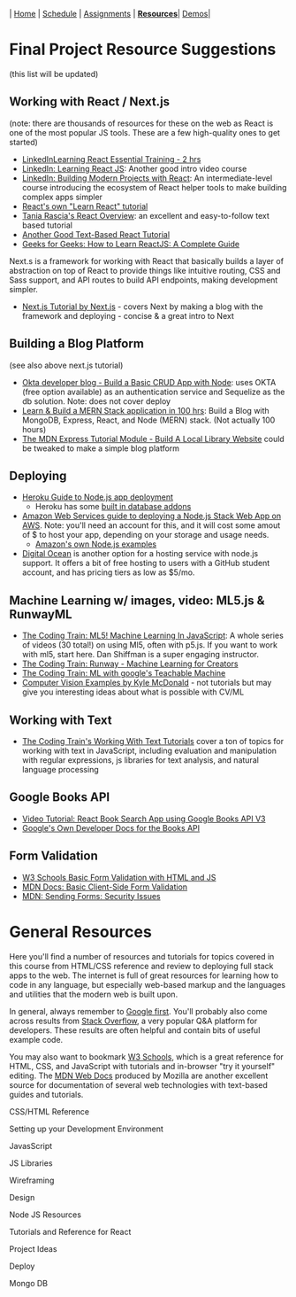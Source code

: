 | [Home](./) | [Schedule](./schedule.md) | [Assignments](./assignments.md) | **[Resources](./resources.md)**| [Demos](./demos.md)|

# Final Project Resource Suggestions

(this list will be updated)

## Working with React / Next.js

(note: there are thousands of resources for these on the web as React is one of the most popular JS tools. These are a few high-quality ones to get started)

- [LinkedInLearning React Essential Training - 2 hrs](https://www.linkedin.com/learning-login/share?account=77842946&forceAccount=false&redirect=https%3A%2F%2Fwww.linkedin.com%2Flearning%2Freact-js-essential-training%3Ftrk%3Dshare_ent_url%26shareId%3DbvxvOX51R2ygh9TMWGrWPg%253D%253D)
- [LinkedIn: Learning React JS](https://www.linkedin.com/learning-login/share?account=77842946&forceAccount=false&redirect=https%3A%2F%2Fwww.linkedin.com%2Flearning%2Flearning-react-js-5%3Ftrk%3Dshare_ent_url%26shareId%3DlsUXn84NTlCxwNmLVKqwOw%253D%253D): Another good intro video course
- [LinkedIn: Building Modern Projects with React](https://www.linkedin.com/learning-login/share?account=77842946&forceAccount=false&redirect=https%3A%2F%2Fwww.linkedin.com%2Flearning%2Fbuilding-modern-projects-with-react%3Ftrk%3Dshare_ent_url%26shareId%3DqebqCcYyRKaJPulO%252BSNI7g%253D%253D): An intermediate-level course introducing the ecosystem of React helper tools to make building complex apps simpler
- [React's own "Learn React" tutorial](https://reactjs.org/tutorial/tutorial.html)
- [Tania Rascia's React Overview](https://www.taniarascia.com/getting-started-with-react/): an excellent and easy-to-follow text based tutorial
- [Another Good Text-Based React Tutorial](https://ibaslogic.com/react-tutorial-for-beginners/)
- [Geeks for Geeks: How to Learn ReactJS: A Complete Guide](https://www.geeksforgeeks.org/how-to-learn-reactjs-a-complete-guide-for-beginners/)

Next.s is a framework for working with React that basically builds a layer of abstraction on top of React to provide things like intuitive routing, CSS and Sass support, and API routes to build API endpoints, making development simpler.

- [Next.js Tutorial by Next.js](https://nextjs.org/learn/basics/create-nextjs-app/setup) - covers Next by making a blog with the framework and deploying - concise & a great intro to Next

## Building a Blog Platform

(see also above next.js tutorial)

- [Okta developer blog - Build a Basic CRUD App with Node](https://developer.okta.com/blog/2018/06/28/tutorial-build-a-basic-crud-app-with-node): uses OKTA (free option available) as an authentication service and Sequelize as the db solution. Note: does not cover deploy
- [Learn & Build a MERN Stack application in 100 hrs](https://medium.com/@rajatdhoot/learn-build-a-mern-stack-application-in-100-hours-part-1-ee56e3f61979): Build a Blog with MongoDB, Express, React, and Node (MERN) stack. (Not actually 100 hours)
- [The MDN Express Tutorial Module - Build A Local Library Website](https://developer.mozilla.org/en-US/docs/Learn/Server-side/Express_Nodejs/Tutorial_local_library_website) could be tweaked to make a simple blog platform

## Deploying

- [Heroku Guide to Node.js app deployment](https://devcenter.heroku.com/articles/deploying-nodejs)
  - Heroku has some [built in database addons](https://elements.heroku.com/addons/#data-stores)
- [Amazon Web Services guide to deploying a Node.js Stack Web App on AWS](https://aws.amazon.com/getting-started/hands-on/deploy-nodejs-web-app/). Note: you'll need an account for this, and it will cost some amout of $ to host your app, depending on your storage and usage needs.
  - [Amazon's own Node.js examples](https://docs.aws.amazon.com/sdk-for-javascript/v2/developer-guide/s3-node-examples.html)
- [Digital Ocean](https://www.freecodecamp.org/news/deploy-nodejs-app-server-to-production/) is another option for a hosting service with node.js support. It offers a bit of free hosting to users with a GitHub student account, and has pricing tiers as low as $5/mo.

## Machine Learning w/ images, video: ML5.js & RunwayML

- [The Coding Train: ML5! Machine Learning In JavaScript](https://www.youtube.com/playlist?list=PLRqwX-V7Uu6YPSwT06y_AEYTqIwbeam3y): A whole series of videos (30 total!) on using Ml5, often with p5.js. If you want to work with ml5, start here. Dan Shiffman is a super engaging instructor.
- [The Coding Train: Runway - Machine Learning for Creators](https://www.youtube.com/watch?v=ARnf4ilr9Hc&list=PLRqwX-V7Uu6aBhR9QrBIsyybrnK7MCcYU)
- [The Coding Train: ML with google's Teachable Machine](https://thecodingtrain.com/TeachableMachine/)
- [Computer Vision Examples by Kyle McDonald](https://kylemcdonald.github.io/cv-examples/) - not tutorials but may give you interesting ideas about what is possible with CV/ML

## Working with Text

- [The Coding Train's Working With Text Tutorials](https://thecodingtrain.com/learning/programming-with-text/) cover a ton of topics for working with text in JavaScript, including evaluation and manipulation with regular expressions, js libraries for text analysis, and natural language processing

## Google Books API

- [Video Tutorial: React Book Search App using Google Books API V3](https://www.youtube.com/watch?v=LGcgChoD_qY)
- [Google's Own Developer Docs for the Books API](https://developers.google.com/books/docs/v1/using)

## Form Validation

- [W3 Schools Basic Form Validation with HTML and JS](https://www.w3schools.com/js/js_validation.asp)
- [MDN Docs: Basic Client-Side Form Validation](https://developer.mozilla.org/en-US/docs/Learn/Forms/Form_validation)
- [MDN: Sending Forms: Security Issues](https://developer.mozilla.org/en-US/docs/Learn/Forms/Sending_and_retrieving_form_data#security_issues)

# General Resources

Here you'll find a number of resources and tutorials for topics covered in this course from HTML/CSS reference and review to deploying full stack apps to the web. The internet is full of great resources for learning how to code in any language, but especially web-based markup and the languages and utilities that the modern web is built upon.

In general, always remember to [Google first](http://www.google.com). You'll probably also come across results from [Stack Overflow](https://stackoverflow.com/), a very popular Q&A platform for developers. These results are often helpful and contain bits of useful example code.

You may also want to bookmark [W3 Schools](https://www.w3schools.com/), which is a great reference for HTML, CSS, and JavaScript with tutorials and in-browser "try it yourself" editing. The [MDN Web Docs](https://developer.mozilla.org/en-US/) produced by Mozilla are another excellent source for documentation of several web technologies with text-based guides and tutorials.

  <div class="resources">
    <div class="resource-list" id="css-html">
      <p>CSS/HTML Reference</p></div>
    <div class="resource-list" id="Development-Environment">
      <p>Setting up your Development Environment</p></div>
    <div class="resource-list" id="JavaScript">
      <p>JavasScript</p></div>
    <div class="resource-list" id="JS-Libraries">
      <p>JS Libraries</p></div>
    <div class="resource-list" id="Wireframing">
     <p>Wireframing</p></div>
    <div class="resource-list" id="Design">
      <p>Design</p></div>
    <div class="resource-list" id="Node-JS">
      <p>Node JS Resources</p></div>
    <div class="resource-list" id="React">
      <p>Tutorials and Reference for React</p></div>
    <div class="resource-list" id="Project-Ideas">
      <p>Project Ideas</p></div>
    <div class="resource-list" id="Deploy">
      <p>Deploy</p></div>
    <div class="resource-list" id="MongoDB">
      <p>Mongo DB</p></div>
</div>

<script src="https://ajax.googleapis.com/ajax/libs/jquery/1.7.1/jquery.min.js"></script>
<script src="js/papaparse.js"></script>
<script>
  getResources();
  async function getResources() {
    //get resources List
  response = await fetch("data/student-resources.csv");
  const data = await response.text();
  const jsonData = Papa.parse(data).data.slice(1);
  console.log(jsonData);
  //for each data item
  jsonData.forEach((item) => {
    //make a div
    var div = document.createElement("div");
    //add a class to that div
    div.classList.add("resource-item");
    //create a p element
    var p = document.createElement("p");
    //add the description to that p element
    p.innerHTML = item[1];
    //get the tag and put it in a var called "resourceKind"
    var resourceKind = item[2];
    //console.log(resourceKind);
    //create an a element
    var link = document.createElement("a");
    link.classList.add("resource-link");
    //make the href of the link the 4th elem in array
    link.href = item[3];
    //text for the the link with the first element
    link.innerHTML = item[0];
    //appdend these to the div
    div.appendChild(link);
    div.appendChild(p);
    //now test and source by contents of the resourceKind variable to append Links 
    //to the right place in the page
    if(resourceKind=="JavaScript") {
      var anchor = document.getElementById("JavaScript");
      anchor.appendChild(div);
    } else if (resourceKind=="JS-Libraries") {
      var anchor = document.getElementById("JS-Libraries");
      anchor.appendChild(div);
    } else if (resourceKind=="Wireframing") {
      var anchor = document.getElementById("Wireframing");
      anchor.appendChild(div);
    } else if (resourceKind=="Design") {
      var anchor = document.getElementById("Design");
      anchor.appendChild(div);
    } else if (resourceKind=="Development-Environment") {
      var anchor = document.getElementById("Development-Environment");
      anchor.appendChild(div);
    } else if (resourceKind=="Node-JS") {
      var anchor = document.getElementById("Node-JS");
      anchor.appendChild(div);
    } else if (resourceKind=="React") {
      var anchor = document.getElementById("React");
      anchor.appendChild(div);
    } else if (resourceKind=="Project-Ideas") {
      var anchor = document.getElementById("Project-Ideas");
      anchor.appendChild(div);
    } else if (resourceKind=="Deploy") {
      var anchor = document.getElementById("Deploy");
      anchor.appendChild(div);
    } else if (resourceKind=="MongoDB") {
      var anchor = document.getElementById("MongoDB");
      anchor.appendChild(div);
    } else if (resourceKind=="css-html") {
      var anchor = document.getElementById("css-html");
      anchor.appendChild(div);
    } else {
      console.log("error, your resource name could not be found");
    }
  
  });
}
</script>
